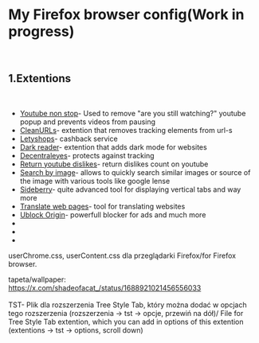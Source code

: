 <h1>My Firefox browser config(Work in progress)</h1>
<br>
<h2>1.Extentions</h2>
<br>
<ul>
  <li><a href="https://addons.mozilla.org/en-US/firefox/addon/youtube-nonstop/">Youtube non stop</a>- Used to remove "are you still watching?" youtube popup and prevents videos from pausing</li>
  <li><a href="https://addons.mozilla.org/en-US/firefox/addon/clearurls/">CleanURLs</a>- extention that removes tracking elements from url-s</li>
  <li><a href="https://addons.mozilla.org/en-US/firefox/addon/addon-letyshops/">Letyshops</a>- cashback service</li>
  <li><a href="https://addons.mozilla.org/en-US/firefox/addon/darkreader/">Dark reader</a>- extention that adds dark mode for websites</li>
  <li><a href="https://addons.mozilla.org/en-US/firefox/addon/decentraleyes/">Decentraleyes</a>- protects against tracking</li>
  <li><a href="https://addons.mozilla.org/en-US/firefox/addon/return-youtube-dislikes/">Return youtube dislikes</a>- return dislikes count on youtube</li>
  <li><a href="https://addons.mozilla.org/en-US/firefox/addon/search_by_image/">Search by image</a>- allows to quickly search similar images or source of the image with various tools like google lense</li>
  <li><a href="https://addons.mozilla.org/en-US/firefox/addon/sidebery/">Sideberry</a>- quite advanced tool for displaying vertical tabs and way more</li>
  <li><a href="https://addons.mozilla.org/en-US/firefox/addon/traduzir-paginas-web/">Translate web pages</a>- tool for translating websites</li>
  <li><a href="https://addons.mozilla.org/en-US/firefox/addon/ublock-origin/">Ublock Origin</a>- powerfull blocker for ads and much more</li>
  <li><a href=""></a></li>
  <li><a href=""></a></li>
  <li><a href=""></a></li>
</ul>

userChrome.css, userContent.css dla przeglądarki Firefox/for Firefox browser.

tapeta/wallpaper: https://x.com/shadeofacat_/status/1688921021456556033
<br><br>
TST- Plik dla rozszerzenia Tree Style Tab, który można dodać w opcjach tego rozszerzenia (rozszerzenia -> tst -> opcje, przewiń na dół)/ File for Tree Style Tab extention, which you can add in options of this extention (extentions -> tst -> options, scroll down)

